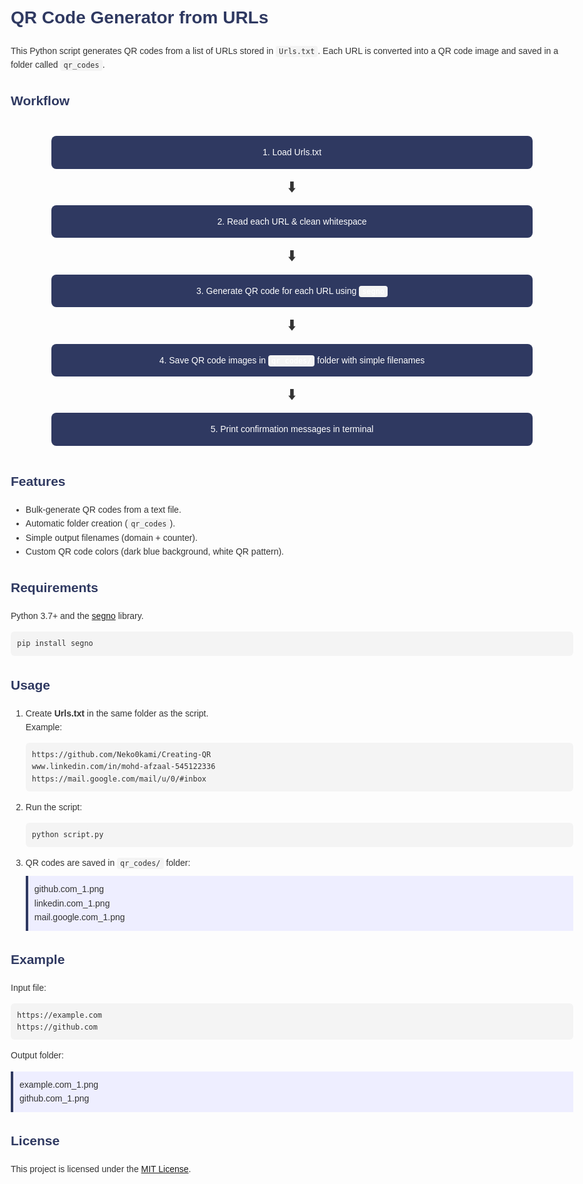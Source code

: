 <!DOCTYPE html>
<html lang="en">
<head>
  <meta charset="UTF-8">
  <meta name="viewport" content="width=device-width, initial-scale=1.0">
  <title>QR Code Generator from URLs</title>
  <style>
    body {
      font-family: Arial, sans-serif;
      line-height: 1.6;
      max-width: 900px;
      margin: 40px auto;
      padding: 0 20px;
      color: #333;
    }
    h1, h2, h3 {
      color: #2F3961;
    }
    code {
      background: #f4f4f4;
      padding: 2px 5px;
      border-radius: 4px;
    }
    pre {
      background: #f4f4f4;
      padding: 10px;
      border-radius: 6px;
      overflow-x: auto;
    }
    .folder {
      background: #eef;
      padding: 10px;
      border-left: 4px solid #2F3961;
      margin: 10px 0;
    }
    .workflow {
      display: flex;
      flex-direction: column;
      align-items: center;
      margin: 30px 0;
    }
    .step {
      background: #2F3961;
      color: white;
      padding: 15px 25px;
      margin: 10px;
      border-radius: 8px;
      width: 80%;
      text-align: center;
      position: relative;
    }
    .arrow {
      font-size: 24px;
      margin: 0;
    }
  </style>
</head>
<body>
  <h1>QR Code Generator from URLs</h1>
  <p>
    This Python script generates QR codes from a list of URLs stored in <code>Urls.txt</code>.  
    Each URL is converted into a QR code image and saved in a folder called <code>qr_codes</code>.
  </p>

  <h2>Workflow</h2>
  <div class="workflow">
    <div class="step">1. Load Urls.txt</div>
    <div class="arrow">⬇️</div>
    <div class="step">2. Read each URL & clean whitespace</div>
    <div class="arrow">⬇️</div>
    <div class="step">3. Generate QR code for each URL using <code>segno</code></div>
    <div class="arrow">⬇️</div>
    <div class="step">4. Save QR code images in <code>qr_codes/</code> folder with simple filenames</div>
    <div class="arrow">⬇️</div>
    <div class="step">5. Print confirmation messages in terminal</div>
  </div>

  <h2>Features</h2>
  <ul>
    <li>Bulk-generate QR codes from a text file.</li>
    <li>Automatic folder creation (<code>qr_codes</code>).</li>
    <li>Simple output filenames (domain + counter).</li>
    <li>Custom QR code colors (dark blue background, white QR pattern).</li>
  </ul>

  <h2>Requirements</h2>
  <p>Python 3.7+ and the <a href="https://pypi.org/project/segno/" target="_blank">segno</a> library.</p>
  <pre><code>pip install segno</code></pre>

  <h2>Usage</h2>
  <ol>
    <li>
      Create <strong>Urls.txt</strong> in the same folder as the script.<br>
      Example:
      <pre><code>https://github.com/Neko0kami/Creating-QR
www.linkedin.com/in/mohd-afzaal-545122336
https://mail.google.com/mail/u/0/#inbox</code></pre>
    </li>
    <li>Run the script:
      <pre><code>python script.py</code></pre>
    </li>
    <li>QR codes are saved in <code>qr_codes/</code> folder:
      <div class="folder">
        github.com_1.png<br>
        linkedin.com_1.png<br>
        mail.google.com_1.png
      </div>
    </li>
  </ol>

  <h2>Example</h2>
  <p>Input file:</p>
  <pre><code>https://example.com
https://github.com</code></pre>

  <p>Output folder:</p>
  <div class="folder">
    example.com_1.png<br>
    github.com_1.png
  </div>

  <h2>License</h2>
  <p>This project is licensed under the <a href="LICENSE">MIT License</a>.</p>
</body>
</html>

